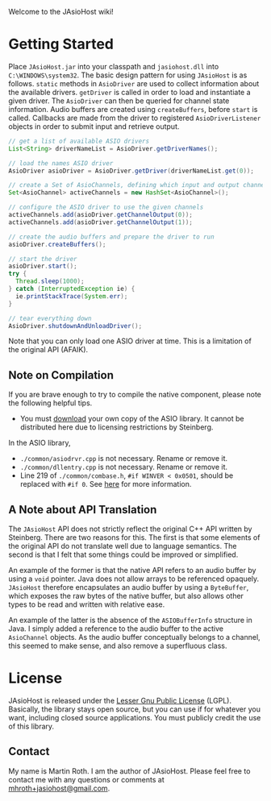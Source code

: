 Welcome to the JAsioHost wiki!

# Getting Started
Place `JAsioHost.jar` into your classpath and `jasiohost.dll` into `C:\WINDOWS\system32`. The basic design pattern for using `JAsioHost` is as follows. `static` methods in `AsioDriver` are used to collect information about the available drivers. `getDriver` is called in order to load and instantiate a given driver. The `AsioDriver` can then be queried for channel state information. Audio buffers are created using `createBuffers`, before `start` is called. Callbacks are made from the driver to registered `AsioDriverListener` objects in order to submit input and retrieve output.

```Java
// get a list of available ASIO drivers
List<String> driverNameList = AsioDriver.getDriverNames();

// load the names ASIO driver
AsioDriver asioDriver = AsioDriver.getDriver(driverNameList.get(0));

// create a Set of AsioChannels, defining which input and output channels will be used
Set<AsioChannel> activeChannels = new HashSet<AsioChannel>();

// configure the ASIO driver to use the given channels
activeChannels.add(asioDriver.getChannelOutput(0));
activeChannels.add(asioDriver.getChannelOutput(1));

// create the audio buffers and prepare the driver to run
asioDriver.createBuffers();

// start the driver
asioDriver.start();
try {
  Thread.sleep(1000);
} catch (InterruptedException ie) {
  ie.printStackTrace(System.err);
}

// tear everything down
AsioDriver.shutdownAndUnloadDriver();
```

Note that you can only load one ASIO driver at time. This is a limitation of the original API (AFAIK).


## Note on Compilation
If you are brave enough to try to compile the native component, please note the following helpful tips.

* You must [download](http://www.steinberg.net/en/company/developer.html) your own copy of the ASIO library. It cannot be distributed here due to licensing restrictions by Steinberg.

In the ASIO library,
* `./common/asiodrvr.cpp` is not necessary. Rename or remove it.
* `./common/dllentry.cpp` is not necessary. Rename or remove it.
* Line 219 of `./common/combase.h`, `#if WINVER < 0x0501`, should be replaced with `#if 0`. See [here](http://osdir.com/ml/audio.portaudio.devel/2006-09/msg00058.html) for more information.


## A Note about API Translation
The `JAsioHost` API does not strictly reflect the original C++ API written by Steinberg. There are two reasons for this. The first is that some elements of the original API do not translate well due to language semantics. The second is that I felt that some things could be improved or simplified.

An example of the former is that the native API refers to an audio buffer by using a `void` pointer. Java does not allow arrays to be referenced opaquely. `JAsioHost` therefore encapsulates an audio buffer by using a `ByteBuffer`, which exposes the raw bytes of the native buffer, but also allows other types to be read and written with relative ease.

An example of the latter is the absence of the `ASIOBufferInfo` structure in Java. I simply added a reference to the audio buffer to the active `AsioChannel` objects. As the audio buffer conceptually belongs to a channel, this seemed to make sense, and also remove a superfluous class.


# License
JAsioHost is released under the [Lesser Gnu Public License](http://www.gnu.org/licenses/lgpl.html) (LGPL). Basically, the library stays open source, but you can use if for whatever you want, including closed source applications. You must publicly credit the use of this library.


## Contact
My name is Martin Roth. I am the author of JAsioHost. Please feel free to contact me with any questions or comments at [mhroth+jasiohost@gmail.com](mailto:mhroth+jasiohost@gmail.com).